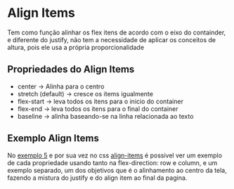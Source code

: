 # Align Items

Tem como função alinhar os flex itens de acordo com o eixo do containder, e diferente do justify, não tem a necessidade de aplicar os conceitos de altura, pois ele usa a própria proporcionalidade 

## Propriedades do Align Items

- center -> Alinha para o centro
- stretch (default) -> cresce os items igualmente
- flex-start -> leva todos os itens para o inicio do container
- flex-end -> leva todos os itens para o final do container
- baseline -> alinha baseando-se na linha relacionada ao texto

## Exemplo Align Items

No [exemplo 5](5-align-items.html) e por sua vez no css [align-items](css/align-items.css) é possivel ver um exemplo de cada propriedade usando tanto na flex-direction: row e column, e um exemplo separado, um dos objetivos que é o alinhamento ao centro da tela, fazendo a mistura do justify e do align item ao final da pagina.